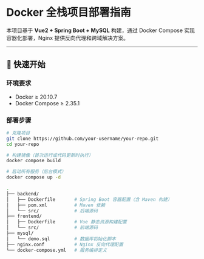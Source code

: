 # Docker 全栈项目部署指南

本项目基于 **Vue2 + Spring Boot + MySQL** 构建，通过 Docker Compose 实现容器化部署，Nginx 提供反向代理和跨域解决方案。

---

## 🚀 快速开始

### 环境要求
- Docker ≥ 20.10.7
- Docker Compose ≥ 2.35.1

### 部署步骤
```bash
# 克隆项目
git clone https://github.com/your-username/your-repo.git
cd your-repo

# 构建镜像（首次运行或代码更新时执行）
docker compose build

# 启动所有服务（后台模式）
docker compose up -d

.
├── backend/
│   ├── Dockerfile       # Spring Boot 容器配置（含 Maven 构建）
│   ├── pom.xml          # Maven 依赖
│   └── src/             # 后端源码
├── frontend/
│   ├── Dockerfile       # Vue 静态资源构建配置
│   └── src/             # 前端源码
├── mysql/
│   └── demo.sql         # 数据库初始化脚本
├── nginx.conf           # Nginx 反向代理配置
└── docker-compose.yml   # 服务编排定义
